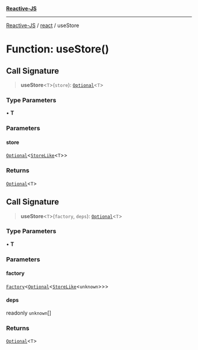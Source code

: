 [**Reactive-JS**](../../README.md)

***

[Reactive-JS](../../README.md) / [react](../README.md) / useStore

# Function: useStore()

## Call Signature

> **useStore**\<`T`\>(`store`): [`Optional`](../../functions/type-aliases/Optional.md)\<`T`\>

### Type Parameters

• **T**

### Parameters

#### store

[`Optional`](../../functions/type-aliases/Optional.md)\<[`StoreLike`](../../computations/interfaces/StoreLike.md)\<`T`\>\>

### Returns

[`Optional`](../../functions/type-aliases/Optional.md)\<`T`\>

## Call Signature

> **useStore**\<`T`\>(`factory`, `deps`): [`Optional`](../../functions/type-aliases/Optional.md)\<`T`\>

### Type Parameters

• **T**

### Parameters

#### factory

[`Factory`](../../functions/type-aliases/Factory.md)\<[`Optional`](../../functions/type-aliases/Optional.md)\<[`StoreLike`](../../computations/interfaces/StoreLike.md)\<`unknown`\>\>\>

#### deps

readonly `unknown`[]

### Returns

[`Optional`](../../functions/type-aliases/Optional.md)\<`T`\>
